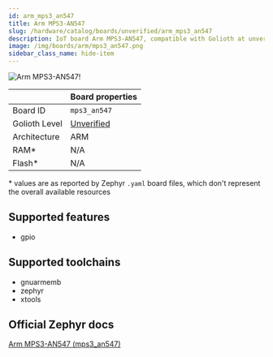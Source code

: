 ```yaml
---
id: arm_mps3_an547
title: Arm MPS3-AN547
slug: /hardware/catalog/boards/unverified/arm_mps3_an547
description: IoT board Arm MPS3-AN547, compatible with Golioth at unverified level.
image: /img/boards/arm/mps3_an547.png
sidebar_class_name: hide-item
---
```


[//]: # (This is an auto-generated file, do not edit! Changes to it will be lost upon re-generation)

![Arm MPS3-AN547!](/img/boards/arm/mps3_an547.png "Arm MPS3-AN547")

|                | Board properties     |
| -------------  | -------------------- |
| Board ID       | `mps3_an547` |
| Golioth Level  | [Unverified](/hardware#unverified-boards) |
| Architecture   | ARM |
| RAM*           | N/A |
| Flash*         | N/A |

\* values are as reported by Zephyr `.yaml` board files, which don't represent the overall available resources



## Supported features

* gpio

## Supported toolchains

* gnuarmemb
* zephyr
* xtools

## Official Zephyr docs

[Arm MPS3-AN547 (mps3_an547)](https://docs.zephyrproject.org/latest/boards/arm/mps3_an547/doc/index.html)
